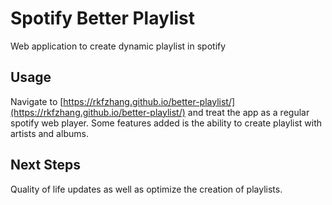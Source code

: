 # Spotify Better Playlist

Web application to create dynamic playlist in spotify

## Usage

Navigate to [https://rkfzhang.github.io/better-playlist/](https://rkfzhang.github.io/better-playlist/) and treat the app as a regular spotify web player. Some features added is the ability to create playlist with artists and albums.

## Next Steps
Quality of life updates as well as optimize the creation of playlists.
